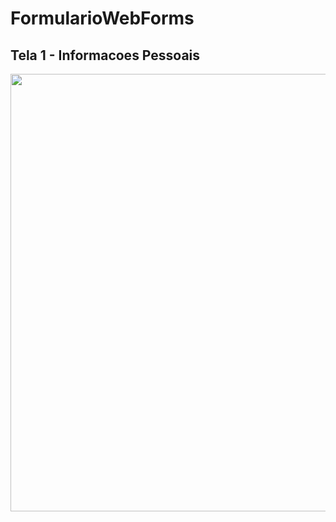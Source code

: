 # FormularioWebForms

##  Tela 1 - Informacoes Pessoais
<div align="center">
<img src="https://github.com/harrisonmk/FormularioWebForms/assets/20427134/413e64fe-83d2-406f-8090-a36d3e78d86b" width="700px" />
</div>
